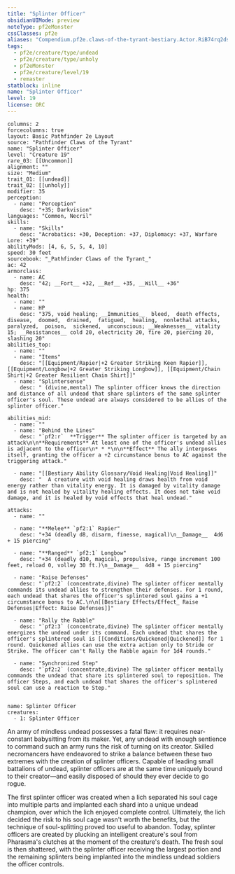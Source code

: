 ```yaml
---
title: "Splinter Officer"
obsidianUIMode: preview
noteType: pf2eMonster
cssClasses: pf2e
aliases: "Compendium.pf2e.claws-of-the-tyrant-bestiary.Actor.RiB74rq2dsKATghi" 
tags:
  - pf2e/creature/type/undead
  - pf2e/creature/type/unholy
  - pf2eMonster
  - pf2e/creature/level/19
  - remaster
statblock: inline
name: "Splinter Officer"
level: 19
license: ORC
---
```


```statblock
columns: 2
forcecolumns: true
layout: Basic Pathfinder 2e Layout
source: "Pathfinder Claws of the Tyrant"
name: "Splinter Officer"
level: "Creature 19"
rare_03: [[Uncommon]]
alignment: ""
size: "Medium"
trait_01: [[undead]]
trait_02: [[unholy]]
modifier: 35
perception:
  - name: "Perception"
    desc: "+35; Darkvision"
languages: "Common, Necril"
skills:
  - name: "Skills"
    desc: "Acrobatics: +30, Deception: +37, Diplomacy: +37, Warfare Lore: +39"
abilityMods: [4, 6, 5, 5, 4, 10]
speed: 30 feet
sourcebook: "_Pathfinder Claws of the Tyrant_"
ac: 42
armorclass:
  - name: AC
    desc: "42; __Fort__ +32, __Ref__ +35, __Will__ +36"
hp: 375
health:
  - name: ""
  - name: HP
    desc: "375, void healing; __Immunities__  bleed,  death effects,  disease,  doomed,  drained,  fatigued,  healing,  nonlethal attacks,  paralyzed,  poison,  sickened,  unconscious; __Weaknesses__ vitality 15; __Resistances__ cold 20, electricity 20, fire 20, piercing 20, slashing 20"
abilities_top:
  - name: ""
  - name: "Items"
    desc: "[[Equipment/Rapier|+2 Greater Striking Keen Rapier]], [[Equipment/Longbow|+2 Greater Striking Longbow]], [[Equipment/Chain Shirt|+2 Greater Resilient Chain Shirt]]"
  - name: "Splintersense"
    desc: " (divine,mental) The splinter officer knows the direction and distance of all undead that share splinters of the same splinter officer's soul. These undead are always considered to be allies of the splinter officer."

abilities_mid:
  - name: ""
  - name: "Behind the Lines"
    desc: "`pf2:r`  **Trigger** The splinter officer is targeted by an attack\n\n**Requirements** At least one of the officer's undead allies is adjacent to the officer\n* * *\n\n**Effect** The ally interposes itself, granting the officer a +2 circumstance bonus to AC against the triggering attack."

  - name: "[[Bestiary Ability Glossary/Void Healing|Void Healing]]"
    desc: "  A creature with void healing draws health from void energy rather than vitality energy. It is damaged by vitality damage and is not healed by vitality healing effects. It does not take void damage, and it is healed by void effects that heal undead."

attacks:
  - name: ""

  - name: "**Melee** `pf2:1` Rapier"
    desc: "+34 (deadly d8, disarm, finesse, magical)\n__Damage__  4d6 + 15 piercing"

  - name: "**Ranged** `pf2:1` Longbow"
    desc: "+34 (deadly d10, magical, propulsive, range increment 100 feet, reload 0, volley 30 ft.)\n__Damage__  4d8 + 15 piercing"

  - name: "Raise Defenses"
    desc: "`pf2:2` (concentrate,divine) The splinter officer mentally commands its undead allies to strengthen their defenses. For 1 round, each undead that shares the officer's splintered soul gains a +1 circumstance bonus to AC.\n\n[[Bestiary Effects/Effect_ Raise Defenses|Effect: Raise Defenses]]"

  - name: "Rally the Rabble"
    desc: "`pf2:3` (concentrate,divine) The splinter officer mentally energizes the undead under its command. Each undead that shares the officer's splintered soul is [[Conditions/Quickened|Quickened]] for 1 round. Quickened allies can use the extra action only to Stride or Strike. The officer can't Rally the Rabble again for 1d4 rounds."

  - name: "Synchronized Step"
    desc: "`pf2:2` (concentrate,divine) The splinter officer mentally commands the undead that share its splintered soul to reposition. The officer Steps, and each undead that shares the officer's splintered soul can use a reaction to Step."
 
```

```encounter-table
name: Splinter Officer
creatures:
  - 1: Splinter Officer
```



An army of mindless undead possesses a fatal flaw: it requires near-constant babysitting from its maker. Yet, any undead with enough sentience to command such an army runs the risk of turning on its creator. Skilled necromancers have endeavored to strike a balance between these two extremes with the creation of splinter officers. Capable of leading small battalions of undead, splinter officers are at the same time uniquely bound to their creator—and easily disposed of should they ever decide to go rogue.

The first splinter officer was created when a lich separated his soul cage into multiple parts and implanted each shard into a unique undead champion, over which the lich enjoyed complete control. Ultimately, the lich decided the risk to his soul cage wasn't worth the benefits, but the technique of soul-splitting proved too useful to abandon. Today, splinter officers are created by plucking an intelligent creature's soul from Pharasma's clutches at the moment of the creature's death. The fresh soul is then shattered, with the splinter officer receiving the largest portion and the remaining splinters being implanted into the mindless undead soldiers the officer controls.
